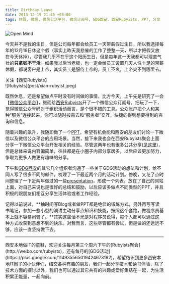 ```yaml
---
title: Birthday Leave
date: 2013-12-19 21:46 +08:00
tags: 休假, 微信, 微信公众平台, 微信订阅号, GDG西安, 西安Rubyists, PPT, 分享
---
```


![Open Mind](post/open-mind.jpg)

今天并不是我的生日，但是公司每年都会给员工一天带薪假过生日，所以我选择每年的12月18日休这个假（事实上昨天我悲催的工作了整整一天，所以才把假又放在今天休掉），尽管我几乎不在乎这个阳历生日，但是每年这一天我都可以理直气壮的**只拿钱不干活**。如果我以后当老板，也一定会给员工设置几天人性十足的带薪休假，都说客户是上帝，其实员工是服侍上帝的，员工不爽，上帝爽不到哪里去。

<aside class="aside">
  关注【西安Rubyists】<br> 
  ![Rubyists](post/xian-rubyist.jpeg)
</aside>

既然休息，还是希望做点平时没有时间做的事情，比方今天，上午先是研究了一会【[微信公众平台](https://mp.weixin.qq.com/)】，继而给[西安Rubyists](http://weibo.com/rubyists)开了一个微信公众订阅号，把玩了一下，觉得微信公众号码对于组织活动而言，是个很不错的工具。公众账户把个人和某种“服务”连接起来，你可以随时按需去和“服务者”交互，快捷的得到想要得到的咨询和信息。

随着兴趣的飙升，我随即做了一个[PPT](http://wangyaodi.com/files/20131219-weixin-platform.pdf)，希望有机会能和西安的朋友们讨论一下微信以及微信公众平台的应用场景。当然，接下来我也会在西安Rubyists聚会上面分享一下微信公众平台开发相关的经验。尽管这两年也有很多公共分享([见这里](http://wangyaodi.com/presentations.html))，但是总体来说内容偏简单，往往都是在小圈子内部分享居多，以后应该更加努力，争取为更多人做更有趣味的分享。

下午和[GDG西安](https://plus.google.com/114935565019424673192)的其它几个组织者沟通了一些关于GDG活动的想法和计划，给不同人写了很多不同的邮件，梳理了一下最近两个月的活动计划。傍晚，又花了点时间整理了一下近两年做过的一些[presentation](http://wangyaodi.com/presentations.html)，形成一个列表，放在了自己的网站上面，对自己来说也是很好的总结和鼓励，以后应该多做点不同类型的PPT，并且积极的跟朋友们相互分享生活体验或者工作经验。

记得以前说过，**抽时间写Blog或者做PPT都是绝佳的锻炼方式，另外再写写读书笔记，参加一些小型的演讲主动分享点知识和技能，按照这个套路，做程序员基本上就不容易闷骚了。**其实这些话不光是对程序员说得，每个人都可以通过这种方式收获到意想不到的快乐。对我而言，这些尽管都有尝试，但是做的还远远不够，应该一直坚持做下去。

***
<span class="footnotes">
西安本地做IT的童鞋，欢迎关注每月第三个周六下午的[Rubyists聚会](http://weibo.com/rubyists)，还有每月的[GDG活动](https://plus.google.com/114935565019424673192)，希望结识到更多西安本地IT圈子的小伙伴们，结交各种有趣的朋友，我们一起分享技术和读书体验，除了技术方面的探讨以外，我们也可以通过其它共有的兴趣或爱好集结在一起，为生活积累正能量，一起向前。
</span>
